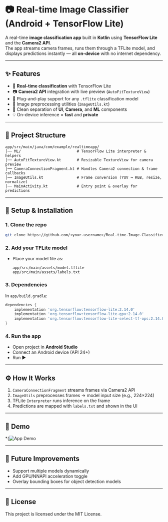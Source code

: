 # 📷 Real-time Image Classifier (Android + TensorFlow Lite)

A real-time **image classification app** built in **Kotlin** using **TensorFlow Lite** and the **Camera2 API**.  
The app streams camera frames, runs them through a TFLite model, and displays predictions instantly — all **on-device** with no internet dependency.

---

## ✨ Features

- 🚀 **Real-time classification** with TensorFlow Lite  
- 📷 **Camera2 API** integration with live preview (`AutoFitTextureView`)  
- 🧠 Plug-and-play support for any `.tflite` classification model  
- 🔁 Image preprocessing utilities (`ImageUtils.kt`)  
- 🧩 Clean separation of **UI**, **Camera**, and **ML** components  
- 💡 On-device inference = **fast** and **private**

---

## 📂 Project Structure

```
app/src/main/java/com/example/realtimeapp/
│── ML/                         # TensorFlow Lite interpreter & helpers
│── AutoFitTextureView.kt       # Resizable TextureView for camera preview
│── CameraConnectionFragment.kt # Handles Camera2 connection & frame callbacks
│── ImageUtils.kt               # Frame conversion (YUV → RGB, resize, normalize)
│── MainActivity.kt             # Entry point & overlay for predictions
```

---

## 🔧 Setup & Installation

### 1. Clone the repo
```bash
git clone https://github.com/<your-username>/Real-time-Image-Classifier.git
```

### 2. Add your TFLite model
- Place your model file as:  
  ```
  app/src/main/assets/model.tflite
  app/src/main/assets/labels.txt
  ```

### 3. Dependencies
In `app/build.gradle`:
```gradle
dependencies {
    implementation 'org.tensorflow:tensorflow-lite:2.14.0'
    implementation 'org.tensorflow:tensorflow-lite-gpu:2.14.0'          // optional
    implementation 'org.tensorflow:tensorflow-lite-select-tf-ops:2.14.0' // optional
}
```

### 4. Run the app
- Open project in **Android Studio**  
- Connect an Android device (API 24+)  
- Run ▶️

---

## ⚙️ How It Works

1. `CameraConnectionFragment` streams frames via Camera2 API  
2. `ImageUtils` preprocesses frames → model input size (e.g., 224×224)  
3. TFLite `Interpreter` runs inference on the frame  
4. Predictions are mapped with `labels.txt` and shown in the UI  

---

## 📸 Demo

*(![App Demo](assets/output.gif)
  

---

## 🚀 Future Improvements
- Support multiple models dynamically  
- Add GPU/NNAPI acceleration toggle  
- Overlay bounding boxes for object detection models  

---

## 📝 License
This project is licensed under the MIT License.  
